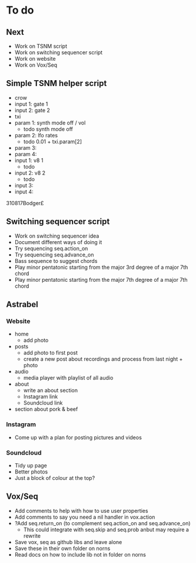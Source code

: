 # To do

## Next
- Work on TSNM script
- Work on switching sequencer script
- Work on website
- Work on Vox/Seq

## Simple TSNM helper script
- crow
- input 1: gate 1
- input 2: gate 2
- txi
- param 1: synth mode off / vol
  - todo synth mode off
- param 2: lfo rates
  - todo 0.01 + txi.param[2]
- param 3:
- param 4: 
- input 1: v8 1
  - todo
- input 2: v8 2
  - todo
- input 3: 
- input 4:

310817Bodger£

## Switching sequencer script
- Work on switching sequencer idea
- Document different ways of doing it
- Try sequencing seq.action_on
- Try sequencing seq.advance_on
- Bass sequence to suggest chords
- Play minor pentatonic starting from the major 3rd degree of a major 7th chord
- Play minor pentatonic starting from the major 7th degree of a major 7th chord

## Astrabel
### Website
- home
  - add photo
- posts
  - add photo to first post
  - create a new post about recordings and process from last night + photo
- audio
  - media player with playlist of all audio
- about
  - write an about section
  - Instagram link
  - Soundcloud link
- section about pork & beef

### Instagram
- Come up with a plan for posting pictures and videos

### Soundcloud
- Tidy up page
- Better photos
- Just a block of colour at the top?

## Vox/Seq
- Add comments to help with how to use user properties
- Add comments to say you need a nil handler in vox.action
- ?Add seq.return_on (to complement seq.action_on and seq.advance_on)
  - This could integrate with seq.skip and seq.prob anbut may require a rewrite
- Save vox, seq as github libs and leave alone
- Save these in their own folder on norns
- Read docs on how to include lib not in folder on norns
